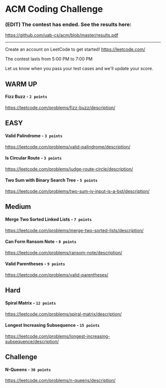 
# ACM Coding Challenge

### (EDIT) The contest has ended. See the results here: 
https://github.com/uab-cs/acm/blob/master/results.pdf

---

Create an account on LeetCode to get started!
https://leetcode.com/

The contest lasts from 5:00 PM to 7:00 PM

Let us know when you pass your test cases and we'll update your score.

## WARM UP

#### Fizz Buzz  - `2 points`
https://leetcode.com/problems/fizz-buzz/description/

## EASY

#### Valid Palindrome - `3 points`
https://leetcode.com/problems/valid-palindrome/description/

#### Is Circular Route - `3 points`
https://leetcode.com/problems/judge-route-circle/description/

#### Two Sum with Binary Search Tree  - `5 points`
https://leetcode.com/problems/two-sum-iv-input-is-a-bst/description/

## Medium

#### Merge Two Sorted Linked Lists - `7 points`
https://leetcode.com/problems/merge-two-sorted-lists/description/

#### Can Form Ransom Note - `8 points`
https://leetcode.com/problems/ransom-note/description/

#### Valid Parentheses - `9 points`
https://leetcode.com/problems/valid-parentheses/

## Hard

#### Spiral Matrix - `12 points`
https://leetcode.com/problems/spiral-matrix/description/

#### Longest Increasing Subsequence - `15 points`
https://leetcode.com/problems/longest-increasing-subsequence/description/

## Challenge

#### N-Queens - `30 points`
https://leetcode.com/problems/n-queens/description/
